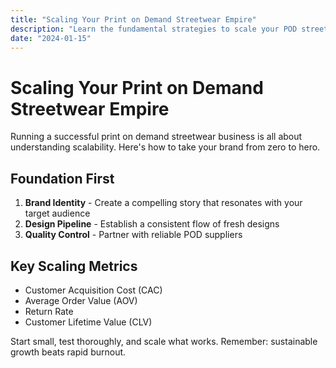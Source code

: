 ```yaml
---
title: "Scaling Your Print on Demand Streetwear Empire"
description: "Learn the fundamental strategies to scale your POD streetwear business from zero to hero"
date: "2024-01-15"
---
```


# Scaling Your Print on Demand Streetwear Empire

Running a successful print on demand streetwear business is all about understanding scalability. Here's how to take your brand from zero to hero.

## Foundation First

1. **Brand Identity** - Create a compelling story that resonates with your target audience
2. **Design Pipeline** - Establish a consistent flow of fresh designs
3. **Quality Control** - Partner with reliable POD suppliers

## Key Scaling Metrics

- Customer Acquisition Cost (CAC)
- Average Order Value (AOV)
- Return Rate
- Customer Lifetime Value (CLV)

Start small, test thoroughly, and scale what works. Remember: sustainable growth beats rapid burnout.
